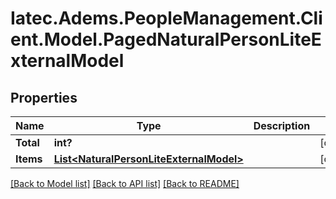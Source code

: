 # Iatec.Adems.PeopleManagement.Client.Model.PagedNaturalPersonLiteExternalModel
## Properties

Name | Type | Description | Notes
------------ | ------------- | ------------- | -------------
**Total** | **int?** |  | [optional] 
**Items** | [**List&lt;NaturalPersonLiteExternalModel&gt;**](NaturalPersonLiteExternalModel.md) |  | [optional] 

[[Back to Model list]](../README.md#documentation-for-models) [[Back to API list]](../README.md#documentation-for-api-endpoints) [[Back to README]](../README.md)

